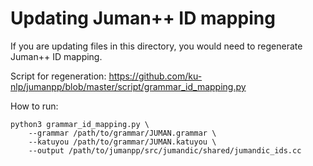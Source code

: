 # Updating Juman++ ID mapping

If you are updating files in this directory, you would need to regenerate Juman++ ID mapping.

Script for regeneration: https://github.com/ku-nlp/jumanpp/blob/master/script/grammar_id_mapping.py


How to run:

```
python3 grammar_id_mapping.py \
	--grammar /path/to/grammar/JUMAN.grammar \
	--katuyou /path/to/grammar/JUMAN.katuyou \
	--output /path/to/jumanpp/src/jumandic/shared/jumandic_ids.cc
```